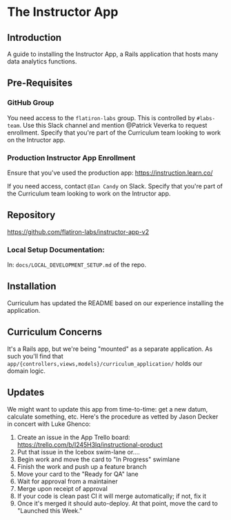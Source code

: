 # The Instructor App

## Introduction

A guide to installing the Instructor App, a Rails application that hosts many
data analytics functions.

## Pre-Requisites

### GitHub Group

You need access to the `flatiron-labs` group. This is controlled by `#labs-team`.
Use this Slack channel and mention @Patrick Veverka to request enrollment. Specify
that you're part of the Curriculum team looking to work on the Intructor app.

### Production Instructor App Enrollment

Ensure that you've used the production app: https://instruction.learn.co/

If you need access, contact `@Ian Candy` on Slack. Specify
that you're part of the Curriculum team looking to work on the Intructor app.

## Repository

https://github.com/flatiron-labs/instructor-app-v2

### Local Setup Documentation:

In: `docs/LOCAL_DEVELOPMENT_SETUP.md` of the repo.

## Installation

Curriculum has updated the README based on our experience installing the
application.

## Curriculum Concerns

It's a Rails app, but we're being "mounted" as a separate application. As such
you'll find that `app/{controllers,views,models}/curriculum_application/` holds
our domain logic.

## Updates

We might want to update this app from time-to-time: get a new datum, calculate
something, etc. Here's the procedure as vetted by Jason Decker in concert with
Luke Ghenco:

1. Create an issue in the App Trello board: https://trello.com/b/I245H3lq/instructional-product
2. Put that issue in the Icebox swim-lane or....
3. Begin work and move the card to "In Progress" swimlane
4. Finish the work and push up a feature branch
5. Move your card to the "Ready for QA" lane
6. Wait for approval from a maintainer
7. Merge upon receipt of approval
8. If your code is clean past CI it will merge automatically; if not, fix it
9. Once it's merged it should auto-deploy. At that point, move the card to
   "Launched this Week."

